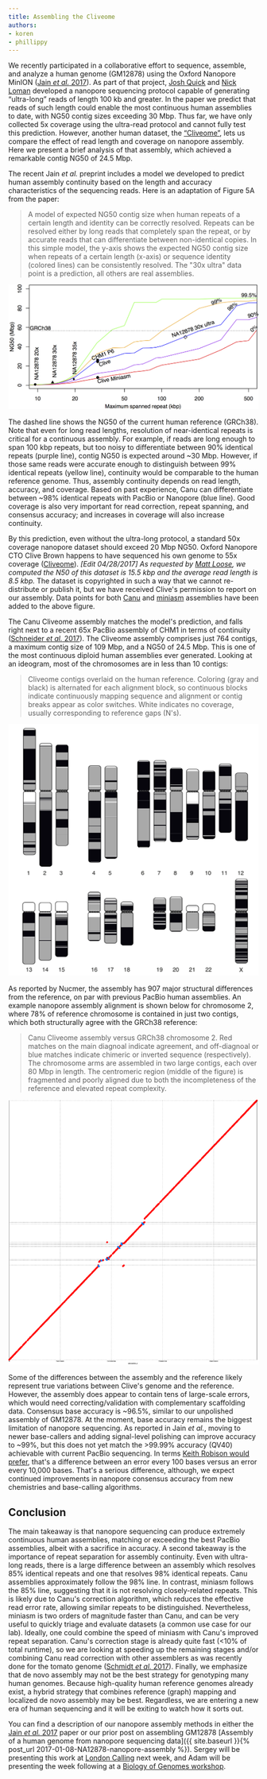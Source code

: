 ```yaml
---
title: Assembling the Cliveome
authors:
- koren
- phillippy
---
```

We recently participated in a collaborative effort to sequence, assemble, and analyze a human genome (GM12878) using the Oxford Nanopore MinION ([Jain *et al.* 2017](https://doi.org/10.1101/128835)). As part of that project, [Josh Quick](https://twitter.com/scalene) and [Nick Loman](https://twitter.com/pathogenomenick) developed a nanopore sequencing protocol capable of generating “ultra-long” reads of length 100 kb and greater. In the paper we predict that reads of such length could enable the most continuous human assemblies to date, with NG50 contig sizes exceeding 30 Mbp. Thus far, we have only collected 5x coverage using the ultra-read protocol and cannot fully test this prediction. However, another human dataset, the [“Cliveome”](https://github.com/nanoporetech/ONT-HG1), lets us compare the effect of read length and coverage on nanopore assembly.  Here we present a brief analysis of that assembly, which achieved a remarkable contig NG50 of 24.5 Mbp.

<!--excerpt-->

The recent Jain *et al.* preprint includes a model we developed to predict human assembly continuity based on the length and accuracy characteristics of the sequencing reads. Here is an adaptation of Figure 5A from the paper:

>A model of expected NG50 contig size when human repeats of a certain length and identity can be correctly resolved. Repeats can be resolved either by long reads that completely span the repeat, or by accurate reads that can differentiate between non-identical copies. In this simple model, the y-axis shows the expected NG50 contig size when repeats of a certain length (x-axis) or sequence identity (colored lines) can be consistently resolved. The "30x ultra" data point is a prediction, all others are real assemblies.

![alt text](/downloads/cliveome.graph.png "Prediction of human assembly continuity")

The dashed line shows the NG50 of the current human reference (GRCh38). Note that even for long read lengths, resolution of near-identical repeats is critical for a continuous assembly. For example, if reads are long enough to span 100 kbp repeats, but too noisy to differentiate between 90% identical repeats (purple line), contig NG50 is expected around ~30 Mbp. However, if those same reads were accurate enough to distinguish between 99% identical repeats (yellow line), continuity would be comparable to the human reference genome. Thus, assembly continuity depends on read length, accuracy, and coverage. Based on past experience, Canu can differentiate between ~98% identical repeats with PacBio or Nanopore (blue line). Good coverage is also very important for read correction, repeat spanning, and consensus accuracy; and increases in coverage will also increase continuity.

By this prediction, even without the ultra-long protocol, a standard 50x coverage nanopore dataset should exceed 20 Mbp NG50. Oxford Nanopore CTO Clive Brown happens to have sequenced his own genome to 55x coverage ([Cliveome](https://github.com/nanoporetech/ONT-HG1)). *[Edit 04/28/2017] As requested by [Matt Loose](https://twitter.com/mattloose/status/857978231831527426), we computed the N50 of this dataset is 15.5 kbp and the average read length is 8.5 kbp.* The dataset is
copyrighted in such a way that we cannot re-distribute or publish it, but we have received Clive's permission to report on our assembly. Data points for both [Canu](https://doi.org/10.1101/gr.215087.116) and [miniasm](https://doi.org/10.1093/bioinformatics/btw152) assemblies have been added to the above figure.

The Canu Cliveome assembly matches the model's prediction, and falls right next to a recent 65x PacBio assembly of CHM1 in terms of continuity ([Schneider *et al.* 2017](http://dx.doi.org/10.1101/gr.213611.116)). The Cliveome assembly comprises just 764 contigs, a maximum contig size of 109 Mbp, and a NG50 of 24.5 Mbp. This is one of the most continuous diploid human assemblies ever generated. Looking at an ideogram, most of the chromosomes are in less than 10 contigs:

>Cliveome contigs overlaid on the human reference. Coloring (gray and black) is alternated for each alignment block, so continuous blocks indicate continuously mapping sequence and alignment or contig breaks appear as color switches. White indicates no coverage, usually corresponding to reference gaps (N's).

![alt text](/downloads/cliveome.chrs.png "Cliveome chromosome ideogram")

As reported by Nucmer, the assembly has 907 major structural differences from the reference, on par with previous PacBio human assemblies. An example nanopore assembly alignment is shown below for chromosome 2, where 78% of reference chromosome is contained in just two contigs, which both structurally agree with the GRCh38 reference:

>Canu Cliveome assembly versus GRCh38 chromosome 2. Red matches on the main diagnoal indicate agreement, and off-diagnoal or blue matches indicate chimeric or inverted sequence (respectively). The chromosome arms are assembled in two large contigs, each over 80 Mbp in length. The centromeric region (middle of the figure) is fragmented and poorly aligned due to both the incompleteness of the reference and elevated repeat complexity.

![alt text](/downloads/cliveome.dotplot.png "Cliveome dotplot")

Some of the differences between the assembly and the reference likely represent true variations between Clive's genome and the reference. However, the assembly does appear to contain tens of large-scale errors, which would need correcting/validation with complementary scaffolding data. Consensus base accuracy is ~96.5%, similar to our unpolished assembly of GM12878. At the moment, base accuracy remains the biggest limitation of nanopore sequencing. As reported in Jain *et al.*, moving to newer base-callers and adding signal-level polishing can improve accuracy to ~99%, but this does not yet match the >99.99% accuracy (QV40) achievable with current PacBio sequencing. In terms [Keith Robison would prefer](http://omicsomics.blogspot.com/2016/12/lets-stop-talking-consensus-accuracy.html), that's a difference between an error every 100 bases versus an error every 10,000 bases. That's a serious difference, although, we expect continued improvements in nanopore consensus accuracy from new chemistries and base-calling algorithms.

## Conclusion

The main takeaway is that nanopore sequencing can produce extremely continuous human assemblies, matching or exceeding the best PacBio assemblies, albeit with a sacrifice in accuracy. A second takeaway is the importance of repeat separation for assembly continuity. Even with ultra-long reads, there is a large difference between an assembly which resolves 85% identical repeats and one that resolves 98% identical repeats. Canu assemblies approximately follow the 98% line. In contrast, miniasm  follows the 85% line, suggesting that it is not resolving closely-related repeats. This is likely due to Canu's correction algorithm, which reduces the effective read error rate, allowing similar repeats to be distinguished. Nevertheless, miniasm is two orders of magnitude faster than Canu, and can be very useful to quickly triage and evaluate datasets (a common use case for our lab). Ideally, one could combine the speed of miniasm with Canu's improved repeat separation. Canu's correction stage is already quite fast (<10% of total runtime), so we are looking at speeding up the remaining stages and/or combining Canu read correction with other assemblers as was recently done for the tomato genome ([Schmidt *et al.* 2017](https://doi.org/10.1101/129148)). Finally, we emphasize that de novo assembly may not be the best strategy for genotyping many human genomes. Because high-quality human reference genomes already exist, a hybrid strategy that combines reference (graph) mapping and localized de novo assembly may be best. Regardless, we are entering a new era of human sequencing and it will be exiting to watch how it sorts out.

You can find a description of our nanopore assembly methods in either the [Jain *et al.* 2017](https://doi.org/10.1101/128835) paper or our prior post on assembling GM12878 [Assembly of a human genome from nanopore sequencing data]({{ site.baseurl }}{% post_url 2017-01-08-NA12878-nanopore-assembly %}). Sergey will be presenting this work at [London Calling](https://londoncallingconf.co.uk/lc/events/london-calling-2017) next week, and Adam will be presenting the week following at a [Biology of Genomes workshop](https://register.nanoporetech.com/biology-of-genomes).
